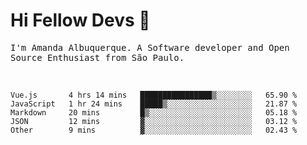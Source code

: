 # Hi Fellow Devs :wave:
   
<p>
  <samp>
    I'm Amanda Albuquerque. A Software developer and Open Source Enthusiast from São Paulo.
  </samp>

  
<!--   [![Twitter Follow](https://img.shields.io/twitter/follow/alalbux?style=social)](https://www.twitter.com/alalbux)
  [![Linkedin Badge](https://img.shields.io/badge/-alalbux-blue?style=flat-square&logo=Linkedin&logoColor=white&link=https://www.linkedin.com/in/alalbux/)](https://www.linkedin.com/in/alalbux/)
  [![Medium Badge](https://img.shields.io/badge/-alalbux-black?style=flat-square&logo=Medium&logoColor=white&link=https://medium.com/@alalbux)](https://medium.com/@alalbux) -->
</p>

  <br/>
  

<!--START_SECTION:waka-->
```text
Vue.js       4 hrs 14 mins   ████████████████▒░░░░░░░░   65.90 % 
JavaScript   1 hr 24 mins    █████▒░░░░░░░░░░░░░░░░░░░   21.87 % 
Markdown     20 mins         █▒░░░░░░░░░░░░░░░░░░░░░░░   05.18 % 
JSON         12 mins         ▓░░░░░░░░░░░░░░░░░░░░░░░░   03.12 % 
Other        9 mins          ▓░░░░░░░░░░░░░░░░░░░░░░░░   02.43 % 
```
<!--END_SECTION:waka-->

